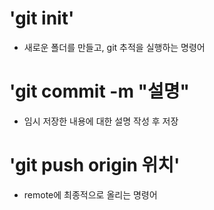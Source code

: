 # 'git init'

- 새로운 폴더를 만들고, git 추적을 실행하는 명령어

# 'git commit -m "설명"

- 임시 저장한 내용에 대한 설명 작성 후 저장

# 'git push origin 위치'

- remote에 최종적으로 올리는 명령어
